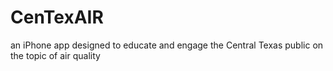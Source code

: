 # CenTexAIR
an iPhone app designed to educate and engage the Central Texas public on the topic of air quality
